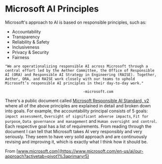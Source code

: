# Microsoft AI Principles

Microsoft's approach to AI is based on responsible principles, such as:

- Accountability
- Transparency
- Reliability & Safety
- Inclusiveness
- Privacy & Security
- Fairness

`"We are operationalizing responsible AI across Microsoft through a central effort led by the Aether Committee, the Office of Responsible AI (ORA) and Responsible AI Strategy in Engineering (RAISE). Together, Aether, ORA, and RAISE work closely with our teams to uphold Microsoft’s responsible AI principles in their day-to-day work."`

                                        -microsoft.com

There's a public document called [Microsoft Responsible AI Standard, v2](https://query.prod.cms.rt.microsoft.com/cms/api/am/binary/RE4ZPmV) where all of the above principles are explained in detail and broken down into goals.
For example, the accountability principal consists of 5 goals: `impact assessment`, `Oversight of significant adverse impacts`, `Fit for purpose`, `Data governance and management` and `Human oversight and control`. Each respective goal has a list of requirements. From reading through the document I can tell that Microsoft takes AI very responsibly and very seriously. They seem to have very solid approach and are continuously revising and improving it, which is exactly what I think how it should be.

From [www.microsoft.com](https://www.microsoft.com/en-us/ai/our-approach?activetab=pivot1%3aprimaryr5)

